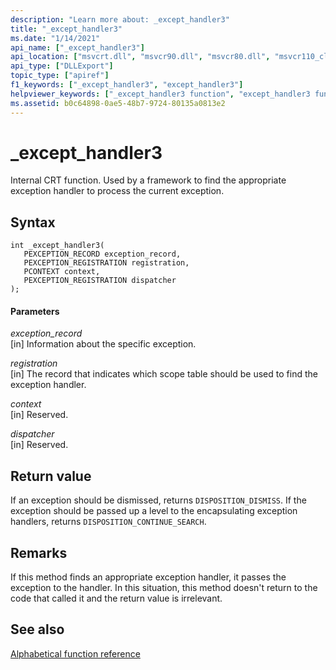 ```yaml
---
description: "Learn more about: _except_handler3"
title: "_except_handler3"
ms.date: "1/14/2021"
api_name: ["_except_handler3"]
api_location: ["msvcrt.dll", "msvcr90.dll", "msvcr80.dll", "msvcr110_clr0400.dll", "msvcr120.dll", "msvcr100.dll", "msvcr110.dll", "api-ms-win-crt-private-l1-1-0.dll"]
api_type: ["DLLExport"]
topic_type: ["apiref"]
f1_keywords: ["_except_handler3", "except_handler3"]
helpviewer_keywords: ["_except_handler3 function", "except_handler3 function"]
ms.assetid: b0c64898-0ae5-48b7-9724-80135a0813e2
---
```

# _except_handler3

Internal CRT function. Used by a framework to find the appropriate exception handler to process the current exception.

## Syntax

```
int _except_handler3(
   PEXCEPTION_RECORD exception_record,
   PEXCEPTION_REGISTRATION registration,
   PCONTEXT context,
   PEXCEPTION_REGISTRATION dispatcher
);
```

#### Parameters

*exception_record*<br/>
[in] Information about the specific exception.

*registration*<br/>
[in] The record that indicates which scope table should be used to find the exception handler.

*context*<br/>
[in] Reserved.

*dispatcher*<br/>
[in] Reserved.

## Return value

If an exception should be dismissed, returns `DISPOSITION_DISMISS`. If the exception should be passed up a level to the encapsulating exception handlers, returns `DISPOSITION_CONTINUE_SEARCH`.

## Remarks

If this method finds an appropriate exception handler, it passes the exception to the handler. In this situation, this method doesn't return to the code that called it and the return value is irrelevant.

## See also

[Alphabetical function reference](./reference/crt-alphabetical-function-reference.md)
